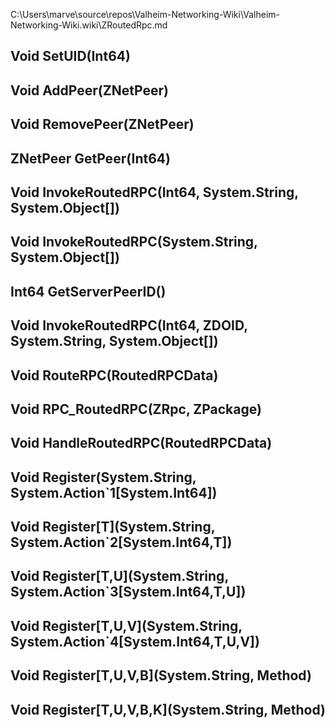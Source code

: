 C:\Users\marve\source\repos\Valheim-Networking-Wiki\Valheim-Networking-Wiki.wiki\ZRoutedRpc.md

## Void SetUID(Int64)

## Void AddPeer(ZNetPeer)

## Void RemovePeer(ZNetPeer)

## ZNetPeer GetPeer(Int64)

## Void InvokeRoutedRPC(Int64, System.String, System.Object[])

## Void InvokeRoutedRPC(System.String, System.Object[])

## Int64 GetServerPeerID()

## Void InvokeRoutedRPC(Int64, ZDOID, System.String, System.Object[])

## Void RouteRPC(RoutedRPCData)

## Void RPC_RoutedRPC(ZRpc, ZPackage)

## Void HandleRoutedRPC(RoutedRPCData)

## Void Register(System.String, System.Action`1[System.Int64])

## Void Register[T](System.String, System.Action`2[System.Int64,T])

## Void Register[T,U](System.String, System.Action`3[System.Int64,T,U])

## Void Register[T,U,V](System.String, System.Action`4[System.Int64,T,U,V])

## Void Register[T,U,V,B](System.String, Method)

## Void Register[T,U,V,B,K](System.String, Method)